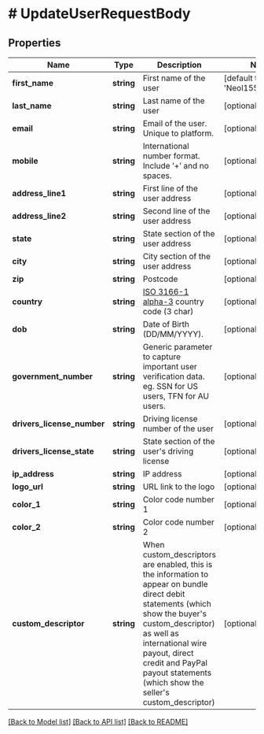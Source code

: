 # # UpdateUserRequestBody

## Properties

Name | Type | Description | Notes
------------ | ------------- | ------------- | -------------
**first_name** | **string** | First name of the user | [default to 'Neol1556506027']
**last_name** | **string** | Last name of the user | [optional]
**email** | **string** | Email of the user. Unique to platform. | [optional]
**mobile** | **string** | International number format. Include ’+’ and no spaces. | [optional]
**address_line1** | **string** | First line of the user address | [optional]
**address_line2** | **string** | Second line of the user address | [optional]
**state** | **string** | State section of the user address | [optional]
**city** | **string** | City section of the user address | [optional]
**zip** | **string** | Postcode | [optional]
**country** | **string** | [ISO 3166-1 alpha-3](https://en.wikipedia.org/wiki/ISO_3166-1_alpha-3#Officially_assigned_code_elements) country code (3 char) | [optional]
**dob** | **string** | Date of Birth (DD/MM/YYYY). | [optional]
**government_number** | **string** | Generic parameter to capture important user verification data. eg. SSN for US users, TFN for AU users. | [optional]
**drivers_license_number** | **string** | Driving license number of the user | [optional]
**drivers_license_state** | **string** | State section of the user&#39;s driving license | [optional]
**ip_address** | **string** | IP address | [optional]
**logo_url** | **string** | URL link to the logo | [optional]
**color_1** | **string** | Color code number 1 | [optional]
**color_2** | **string** | Color code number 2 | [optional]
**custom_descriptor** | **string** | When custom_descriptors are enabled, this is the information to appear on bundle direct debit statements (which show the buyer&#39;s custom_descriptor) as well as international wire payout, direct credit and PayPal payout statements (which show the seller&#39;s custom_descriptor) | [optional]

[[Back to Model list]](../../README.md#models) [[Back to API list]](../../README.md#endpoints) [[Back to README]](../../README.md)
